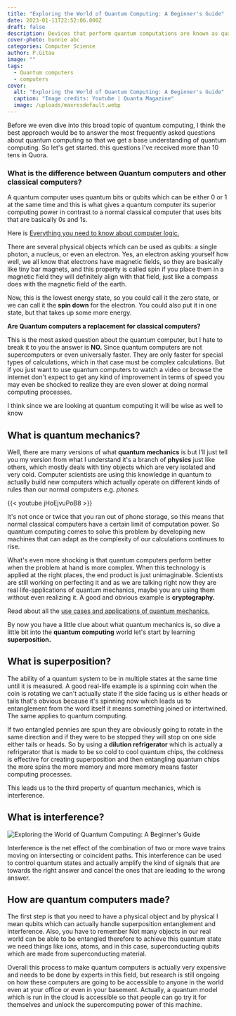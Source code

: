 ```yaml
---
title: "Exploring the World of Quantum Computing: A Beginner's Guide"
date: 2023-01-11T22:52:06.000Z
draft: false
description: Devices that perform quantum computations are known as quantum computers
cover-photo: bunnie abc
categories: Computer Science
author: P.Gitau
image: ""
tags:
  - Quantum computers
  - computers
cover:
  alt: "Exploring the World of Quantum Computing: A Beginner's Guide"
  caption: "Image credits: Youtube | Quanta Magazine"
  image: /uploads/maxresdefault.webp
---
```

Before we even dive into this broad topic of quantum computing, I think the best approach would be to answer the most frequently asked questions about quantum computing so that we get a base understanding of quantum computing. So let's get started. this questions I've received more than 10 tens in Quora.

### **What is the difference between Quantum computers and other classical computers?**

A quantum computer uses quantum bits or qubits which can be either 0 or 1 at the same time and this is what gives a quantum computer its superior computing power in contrast to a normal classical computer that uses bits that are basically 0s and 1s.

Here is [Everything you need to know about computer logic.](https://blog.bunnieabc.com/posts/computer-logic/#everything-you-need-to-know-about-computer-logic)

There are several physical objects which can be used as qubits: a single photon, a nucleus, or even an electron. Yes, an electron asking yourself how well, we all know that electrons have magnetic fields, so they are basically like tiny bar magnets, and this property is called spin if you place them in a magnetic field they will definitely align with that field, just like a compass does with the magnetic field of the earth.

Now, this is the lowest energy state, so you could call it the zero state, or we can call it the **spin down** for the electron. You could also put it in one state, but that takes up some more energy.

**Are Quantum computers a replacement for classical computers?**

This is the most asked question about the quantum computer, but I hate to break it to you the answer is **NO.** Since quantum computers are not supercomputers or even universally faster. They are only faster for special types of calculations, which in that case must be complex calculations. But if you just want to use quantum computers to watch a video or browse the internet don't expect to get any kind of improvement in terms of speed you may even be shocked to realize they are even slower at doing normal computing processes.

I think since we are looking at quantum computing it will be wise  as well to know

## What is quantum mechanics?

Well, there are many versions of what **quantum mechanics** is but I'll just tell you my version from what I understand it's a branch of **physics** just like others, which mostly deals with tiny objects which are very isolated and very cold. Computer scientists are using this knowledge in quantum to actually build new computers which actually operate on different kinds of rules than our normal computers e.g. _phones._

{{< youtube jHoEjvuPoB8 >}}

It's not once or twice that you ran out of phone storage, so this means that normal classical computers have a certain limit of computation power. So quantum computing comes to solve this problem by developing new machines that can adapt as the complexity of our calculations continues to rise.

What's even more shocking is that quantum computers perform better when the problem at hand is more complex. When this technology is applied at the right places, the end product is just unimaginable. Scientists are still working on perfecting it and as we are talking right now they are real life-applications of quantum mechanics, maybe you are using them without even realizing it. A good and obvious example is **cryptography.**

Read about all the [use cases and applications of quantum mechanics.](https://builtin.com/hardware/quantum-computing-applications)

By now you have a little clue about what quantum mechanics is, so dive a little bit into the **quantum computing** world let's start by learning **superposition.**

## What is superposition?

The ability of a quantum system to be in multiple states at the same time until it is measured. A good real-life example is a spinning coin when the coin is rotating we can't actually state if the side facing us is either heads or tails that's obvious because it's spinning now which leads us to entanglement from the word itself it means something joined or intertwined. The same applies to quantum computing.

If two entangled pennies are spun they are obviously going to rotate in the same direction and if they were to be stopped they will stop on one side either tails or heads. So by using a **dilution refrigerator** which is actually a refrigerator that is made to be so cold to cool quantum chips, the coldness is effective for creating superposition and then entangling quantum chips the more spins the more memory and more memory means faster computing processes.

This leads us to the third property of quantum mechanics, which is interference.

## What is interference?

![Exploring the World of Quantum Computing: A Beginner's Guide](/uploads/waroverreality.jpg "(Credit: Richard Kail/Getty Images)")

Interference is the net effect of the combination of two or more wave trains moving on intersecting or coincident paths. This interference can be used to control quantum states and actually amplify the kind of signals that are towards the right answer and cancel the ones that are leading to the wrong answer.

## How are quantum computers made?

The first step is that you need to have a physical object and by physical I mean qubits which can actually handle superposition entanglement and interference. Also, you have to remember Not many objects in our real world can be able to be entangled therefore to achieve this quantum state we need things like ions, atoms, and in this case, superconducting qubits which are made from superconducting material.

Overall this process to make quantum computers is actually very expensive and needs to be done by experts in this field, but research is still ongoing on how these computers are going to be accessible to anyone in the world even at your office or even in your basement. Actually, a quantum model which is run in the cloud is accessible so that people can go try it for themselves and unlock the supercomputing power of this machine.